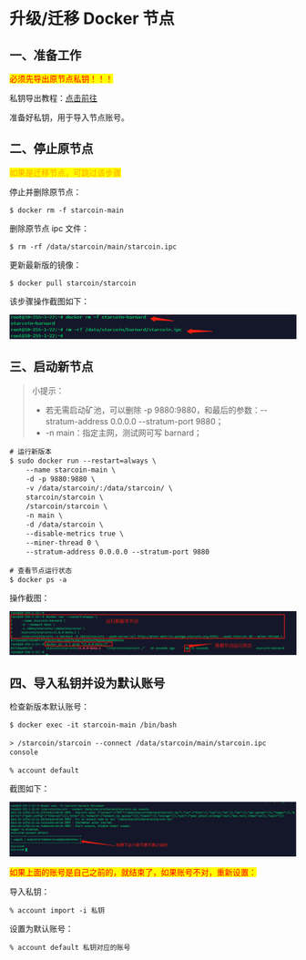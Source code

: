 # 升级/迁移 Docker 节点

## 一、准备工作 <a href="#4icdn" id="4icdn"></a>

<mark style="color:red;">必须先导出原节点私钥！！！</mark>

私钥导出教程：[点击前往](yun-hang-docker-jie-dian.md#ea06b35261c8e025ea9791e1ebea8e9a)

准备好私钥，用于导入节点账号。

## 二、停止原节点 <a href="#ki4nt" id="ki4nt"></a>

<mark style="color:orange;">如果是迁移节点，可跳过该步骤</mark>

停止并删除原节点：

```
$ docker rm -f starcoin-main
```

删除原节点 ipc 文件：

```
$ rm -rf /data/starcoin/main/starcoin.ipc
```

更新最新版的镜像：

```
$ docker pull starcoin/starcoin
```

该步骤操作截图如下：

![](<../../../.gitbook/assets/1 (1).png>)

## 三、启动新节点 <a href="#nvqnh" id="nvqnh"></a>

> 小提示：
>
> * 若无需启动矿池，可以删除 -p 9880:9880，和最后的参数：--stratum-address 0.0.0.0 --stratum-port 9880；
> * \-n main：指定主网，测试网可写 barnard；

```shell
# 运行新版本
$ sudo docker run --restart=always \
    --name starcoin-main \
    -d -p 9880:9880 \
    -v /data/starcoin/:/data/starcoin/ \
    starcoin/starcoin \
    /starcoin/starcoin \
    -n main \
    -d /data/starcoin \
    --disable-metrics true \
    --miner-thread 0 \
    --stratum-address 0.0.0.0 --stratum-port 9880

# 查看节点运行状态
$ docker ps -a
```

操作截图：

![](<../../../.gitbook/assets/2 (1).png>)

## 四、导入私钥并设为默认账号 <a href="#29p2e" id="29p2e"></a>

检查新版本默认账号：

```
$ docker exec -it starcoin-main /bin/bash

> /starcoin/starcoin --connect /data/starcoin/main/starcoin.ipc console

% account default
```

截图如下：

![](<../../../.gitbook/assets/3 (1).png>)

<mark style="color:red;">如果上面的账号是自己之前的，就结束了，如果账号不对，重新设置：</mark>

导入私钥：

```
% account import -i 私钥
```

设置为默认账号：

```
% account default 私钥对应的账号
```



